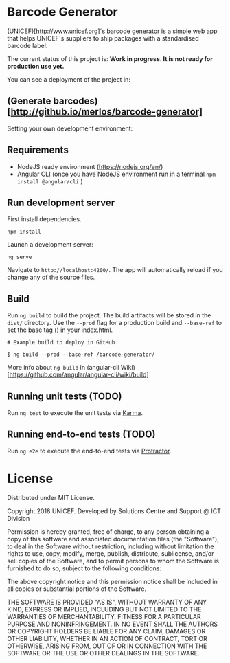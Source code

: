 # Barcode Generator

(UNICEF)[http://www.unicef.org]´s barcode generator is a simple web app that
helps UNICEF´s suppliers to ship packages with a standardised barcode label.

The current status of this project is: **Work in progress. It is not ready for production use yet.**

You can see a deployment of the project in:

## (Generate barcodes)[http://github.io/merlos/barcode-generator]

Setting your own development environment:

## Requirements

* NodeJS ready environment (https://nodejs.org/en/)
* Angular CLI (once you have NodeJS environment run in a terminal `npm install @angular/cli` )

## Run development server

First install dependencies.

```
npm install
```

Launch a development server:

```
ng serve
```

Navigate to `http://localhost:4200/`. The app will automatically reload if you change any of the source files.

## Build

Run `ng build` to build the project. The build artifacts will be stored in the `dist/` directory. Use the `--prod` flag for a production build and `--base-ref` to set the base tag (<base href="/">) in your index.html.

```
# Example build to deploy in GitHub

$ ng build --prod --base-ref /barcode-generator/
```

More info about `ng build` in (angular-cli Wiki)[https://github.com/angular/angular-cli/wiki/build]


## Running unit tests (TODO)

Run `ng test` to execute the unit tests via [Karma](https://karma-runner.github.io).

## Running end-to-end tests (TODO)

Run `ng e2e` to execute the end-to-end tests via [Protractor](http://www.protractortest.org/).


# License

Distributed under MIT License.

Copyright 2018 UNICEF. Developed by Solutions Centre and Support @ ICT Division

Permission is hereby granted, free of charge, to any person obtaining a copy of this software and associated documentation files (the "Software"), to deal in the Software without restriction, including without limitation the rights to use, copy, modify, merge, publish, distribute, sublicense, and/or sell copies of the Software, and to permit persons to whom the Software is furnished to do so, subject to the following conditions:

The above copyright notice and this permission notice shall be included in all copies or substantial portions of the Software.

THE SOFTWARE IS PROVIDED "AS IS", WITHOUT WARRANTY OF ANY KIND, EXPRESS OR IMPLIED, INCLUDING BUT NOT LIMITED TO THE WARRANTIES OF MERCHANTABILITY, FITNESS FOR A PARTICULAR PURPOSE AND NONINFRINGEMENT. IN NO EVENT SHALL THE AUTHORS OR COPYRIGHT HOLDERS BE LIABLE FOR ANY CLAIM, DAMAGES OR OTHER LIABILITY, WHETHER IN AN ACTION OF CONTRACT, TORT OR OTHERWISE, ARISING FROM, OUT OF OR IN CONNECTION WITH THE SOFTWARE OR THE USE OR OTHER DEALINGS IN THE SOFTWARE.
